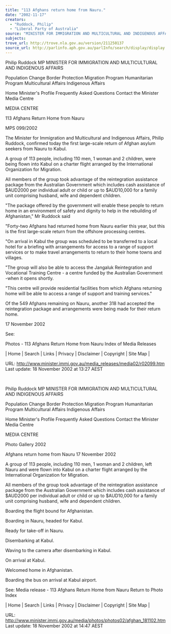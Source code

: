 ```yaml
---
title: "113 Afghans return home from Nauru."
date: "2002-11-17"
creators:
  - "Ruddock, Philip"
  - "Liberal Party of Australia"
source: "MINISTER FOR IMMIGRATION AND MULTICULTURAL AND INDIGENOUS AFFAIRS"
subjects:
trove_url: http://trove.nla.gov.au/version/211250137
source_url: http://parlinfo.aph.gov.au/parlInfo/search/display/display.w3p;query=Id%3A%22media/pressrel/MXW76%22
---
```


 Philip Ruddock MP MINISTER FOR IMMIGRATION AND MULTICULTURAL AND INDIGENOUS AFFAIRS

 Population Change Border Protection Migration Program Humanitarian Program Multicultural Affairs Indigenous Affairs

 Home Minister's Profile Frequently Asked Questions Contact the Minister Media Centre

 MEDIA CENTRE

 113 Afghans Return Home from Nauru

 MPS 099/2002

 The Minister for Immigration and Multicultural and Indigenous Affairs, Philip Ruddock, confirmed today the first large-scale return of Afghan asylum seekers from Nauru to Kabul.

 A group of 113 people, including 110 men, 1 woman and 2 children, were being flown into Kabul on a charter flight arranged by the International Organization for Migration.

 All members of the group took advantage of the reintegration assistance package from the Australian Government which includes cash assistance of $AUD2000 per individual adult or child or up to $AUD10,000 for a family unit comprising husband, wife and dependent children.

 "The package offered by the government will enable these people to return home in an environment of safety and dignity to help in the rebuilding of Afghanistan," Mr Ruddock said

 "Forty-two Afghans had returned home from Nauru earlier this year, but this is the first large-scale return from the offshore processing centres.

 "On arrival in Kabul the group was scheduled to be transferred to a local hotel for a briefing with arrangements for access to a range of support services or to make travel arrangements to return to their home towns and villages.

 "The group will also be able to access the Jangaluk Reintegration and Vocational Training Centre - a centre funded by the Australian Government -when it opens shortly.

 "This centre will provide residential facilities from which Afghans returning home will be able to access a range of support and training services."

 Of the 549 Afghans remaining on Nauru, another 318 had accepted the reintegration package and arrangements were being made for their return home.

 17 November 2002

 See:

 Photos - 113 Afghans Return Home from Nauru Index of Media Releases

 | Home | Search | Links | Privacy | Disclaimer | Copyright | Site Map |

 URL: http://www.minister.immi.gov.au/media_releases/media02/r02099.htm Last update: 18 November 2002 at 13:27 AEST

  

 Philip Ruddock MP MINISTER FOR IMMIGRATION AND MULTICULTURAL AND INDIGENOUS AFFAIRS

 Population Change Border Protection Migration Program Humanitarian Program Multicultural Affairs Indigenous Affairs

 Home Minister's Profile Frequently Asked Questions Contact the Minister Media Centre

 MEDIA CENTRE

 Photo Gallery 2002

 Afghans return home from Nauru 17 November 2002

 A group of 113 people, including 110 men, 1 woman and 2 children, left Nauru and were flown into Kabul on a charter flight arranged by the International Organization for Migration.

 All members of the group took advantage of the reintegration assistance package from the Australian Government which includes cash assistance of $AUD2000 per individual adult or child or up to $AUD10,000 for a family unit comprising husband, wife and dependent children.

 Boarding the flight bound for Afghanistan.

 Boarding in Nauru, headed for Kabul.

 Ready for take-off in Nauru.

 Disembarking at Kabul.

 Waving to the camera after disembarking in Kabul.

 On arrival at Kabul.

 Welcomed home in Afghanistan.

 Boarding the bus on arrival at Kabul airport.

 See: Media release - 113 Afghans Return Home from Nauru Return to Photo Index

 | Home | Search | Links | Privacy | Disclaimer | Copyright | Site Map |

 URL: http://www.minister.immi.gov.au/media/photos/photos02/afghan_181102.htm Last update: 18 November 2002 at 14:47 AEST

  

